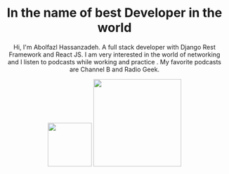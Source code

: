 <h1 align="center">In the name of best Developer in the world</h1>


<div align="center">
  <p>
    Hi, I'm Abolfazl Hassanzadeh. A full stack developer with Django Rest
    Framework and React JS. I am very interested in the world of networking and
    I listen to podcasts while working and practice . My favorite podcasts are
    Channel B and Radio Geek.
  </p>
</div>


<div align="center">
  <img src="https://upload.wikimedia.org/wikipedia/commons/a/a7/React-icon.svg" alt="" width="100px" />
  <img src="https://s27.picofile.com/file/8460974234/2041344.png" alt="" width="200" />
</div>
